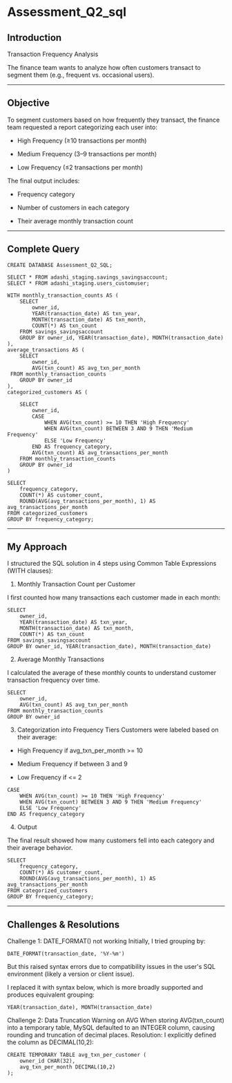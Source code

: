 # Assessment_Q2_sql

## Introduction
Transaction Frequency Analysis

The finance team wants to analyze how often customers transact to segment them (e.g., frequent vs. occasional users).

---

## Objective

To segment customers based on how frequently they transact, the finance team requested a report categorizing each user into:

- High Frequency (≥10 transactions per month)

- Medium Frequency (3–9 transactions per month)

- Low Frequency (≤2 transactions per month)

The final output includes:

- Frequency category

- Number of customers in each category

- Their average monthly transaction count
---
## Complete Query
```
CREATE DATABASE Assessment_Q2_SQL;
```
```
SELECT * FROM adashi_staging.savings_savingsaccount;
SELECT * FROM adashi_staging.users_customuser;
```
```
WITH monthly_transaction_counts AS (
    SELECT
        owner_id,
        YEAR(transaction_date) AS txn_year,
        MONTH(transaction_date) AS txn_month,
        COUNT(*) AS txn_count
    FROM savings_savingsaccount
    GROUP BY owner_id, YEAR(transaction_date), MONTH(transaction_date)
),
average_transactions AS (
    SELECT
        owner_id,
        AVG(txn_count) AS avg_txn_per_month
 FROM monthly_transaction_counts
    GROUP BY owner_id
),
categorized_customers AS (
```
 
```    
    SELECT
        owner_id,
        CASE
            WHEN AVG(txn_count) >= 10 THEN 'High Frequency'
            WHEN AVG(txn_count) BETWEEN 3 AND 9 THEN 'Medium Frequency'
            ELSE 'Low Frequency'
        END AS frequency_category,
        AVG(txn_count) AS avg_transactions_per_month
    FROM monthly_transaction_counts
    GROUP BY owner_id
)
```
```
SELECT
    frequency_category,
    COUNT(*) AS customer_count,
    ROUND(AVG(avg_transactions_per_month), 1) AS avg_transactions_per_month
FROM categorized_customers
GROUP BY frequency_category;
```
---
## My Approach
I structured the SQL solution in 4 steps using Common Table Expressions (WITH clauses):

1. Monthly Transaction Count per Customer
   
I first counted how many transactions each customer made in each month:
```
SELECT
    owner_id,
    YEAR(transaction_date) AS txn_year,
    MONTH(transaction_date) AS txn_month,
    COUNT(*) AS txn_count
FROM savings_savingsaccount
GROUP BY owner_id, YEAR(transaction_date), MONTH(transaction_date)
```
2. Average Monthly Transactions

I calculated the average of these monthly counts to understand customer transaction frequency over time.
```
SELECT
    owner_id,
    AVG(txn_count) AS avg_txn_per_month
FROM monthly_transaction_counts
GROUP BY owner_id
```
3. Categorization into Frequency Tiers
Customers were labeled based on their average:

- High Frequency if avg_txn_per_month >= 10

- Medium Frequency if between 3 and 9

- Low Frequency if <= 2
```
CASE
    WHEN AVG(txn_count) >= 10 THEN 'High Frequency'
    WHEN AVG(txn_count) BETWEEN 3 AND 9 THEN 'Medium Frequency'
    ELSE 'Low Frequency'
END AS frequency_category
```

4. Output

The final result showed how many customers fell into each category and their average behavior.
```
SELECT
    frequency_category,
    COUNT(*) AS customer_count,
    ROUND(AVG(avg_transactions_per_month), 1) AS avg_transactions_per_month
FROM categorized_customers
GROUP BY frequency_category;
```
---
## Challenges & Resolutions
Challenge 1: DATE_FORMAT() not working
Initially, I tried grouping by: 

```
DATE_FORMAT(transaction_date, '%Y-%m')
```
But this raised syntax errors due to compatibility issues in the user's SQL environment (likely a version or client issue).

I replaced it with syntax below, which is more broadly supported and produces equivalent grouping:

```
YEAR(transaction_date), MONTH(transaction_date)
```
Challenge 2: Data Truncation Warning on AVG
When storing AVG(txn_count) into a temporary table, MySQL defaulted to an INTEGER column, causing rounding and truncation of decimal places.
Resolution: I explicitly defined the column as DECIMAL(10,2):

```
CREATE TEMPORARY TABLE avg_txn_per_customer (
    owner_id CHAR(32),
    avg_txn_per_month DECIMAL(10,2)
);
```
   

